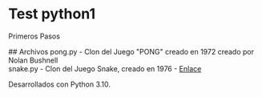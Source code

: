 # Test python1
Primeros Pasos  

## Archivos
pong.py  - Clon del Juego "PONG" creado en 1972 creado por Nolan Bushnell  
snake.py - Clon del Juego Snake, creado en 1976 - [Enlace](https://hipertextual.com/2019/02/snake-juego-mas-popular-nokia)  

Desarrollados con Python 3.10.  